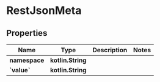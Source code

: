 
# RestJsonMeta

## Properties
| Name | Type | Description | Notes |
| ------------ | ------------- | ------------- | ------------- |
| **namespace** | **kotlin.String** |  |  |
| **&#x60;value&#x60;** | **kotlin.String** |  |  |



